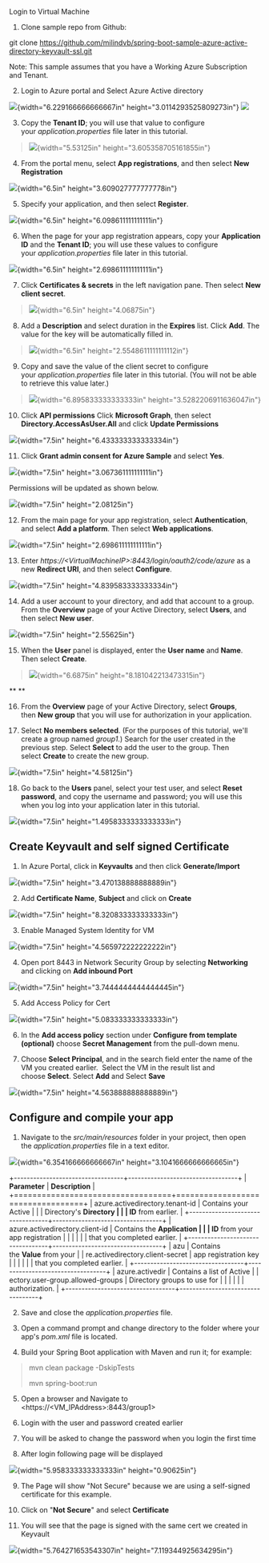 Login to Virtual Machine

1.  Clone sample repo from Github:

git clone
<https://github.com/milindvb/spring-boot-sample-azure-active-directory-keyvault-ssl.git>

Note: This sample assumes that you have a Working Azure Subscription and
Tenant.

2.  Login to Azure portal and Select Azure Active directory

![](media\image1.png){width="6.229166666666667in"
height="3.0114293525809273in"}
![](media/image1.png)

3.  Copy the **Tenant ID**; you will use that value to configure
    your *application.properties* file later in this tutorial.

> ![](media\image2.png){width="5.53125in" height="3.605358705161855in"}

4.  From the portal menu, select **App registrations**, and then
    select **New Registration**

![](media\image3.png){width="6.5in" height="3.609027777777778in"}

5.  Specify your application, and then select **Register**.

![](media\image4.png){width="6.5in" height="6.098611111111111in"}

6.  When the page for your app registration appears, copy
    your **Application ID** and the **Tenant ID**; you will use these
    values to configure your *application.properties* file later in this
    tutorial.

![](media\image5.png){width="6.5in" height="2.698611111111111in"}

7.  Click **Certificates & secrets** in the left navigation pane. Then
    select **New client secret**.

> ![](media\image6.png){width="6.5in" height="4.06875in"}

8.  Add a **Description** and select duration in the **Expires** list.
    Click **Add**. The value for the key will be automatically filled
    in.

> ![](media\image7.png){width="6.5in" height="2.5548611111111112in"}

9.  Copy and save the value of the client secret to configure
    your *application.properties* file later in this tutorial. (You will
    not be able to retrieve this value later.)

> ![](media\image8.png){width="6.895833333333333in"
> height="3.5282206911636047in"}

10. Click **API permissions** Click **Microsoft Graph**, then select
    **Directory.AccessAsUser.All** and click **Update Permissions**

![](media\image9.png){width="7.5in" height="6.433333333333334in"}

11. Click **Grant admin consent for Azure Sample** and select **Yes**.

![](media\image10.png){width="7.5in" height="3.067361111111111in"}

Permissions will be updated as shown below.

![](media\image11.png){width="7.5in" height="2.08125in"}

12. From the main page for your app registration,
    select **Authentication**, and select **Add a platform**. Then
    select **Web applications**.

![](media\image12.png){width="7.5in" height="2.698611111111111in"}

13. Enter *https://\<VirtualMachineIP\>:8443/login/oauth2/code/azure* as
    a new **Redirect URI**, and then select **Configure**.

![](media\image13.png){width="7.5in" height="4.839583333333334in"}

14. Add a user account to your directory, and add that account to a
    group. From the **Overview** page of your Active Directory, select
    **Users**, and then select **New user**.

![](media\image14.png){width="7.5in" height="2.55625in"}

15. When the **User** panel is displayed, enter the **User
    name** and **Name**. Then select **Create**.

> ![](media\image15.png){width="6.6875in" height="8.181042213473315in"}

** **

16. From the **Overview** page of your Active Directory,
    select **Groups**, then **New group** that you will use for
    authorization in your application.

17. Select **No members selected**. (For the purposes of this tutorial,
    we\'ll create a group named *group1*.) Search for the user created
    in the previous step. Select **Select** to add the user to the
    group. Then select **Create** to create the new group.

![](media\image16.png){width="7.5in" height="4.58125in"}

18. Go back to the **Users** panel, select your test user, and
    select **Reset password**, and copy the username and password; you
    will use this when you log into your application later in this
    tutorial.

![](media\image17.png){width="7.5in" height="1.4958333333333333in"}

## **Create Keyvault and self signed Certificate**

1.  In Azure Portal, click in **Keyvaults** and then click
    **Generate/Import**

![](media\image18.png){width="7.5in" height="3.470138888888889in"}

2.  Add **Certificate Name**, **Subject** and click on **Create**

![](media\image19.png){width="7.5in" height="8.320833333333333in"}

3.  Enable Managed System Identity for VM

![](media\image20.png){width="7.5in" height="4.565972222222222in"}

4.  Open port 8443 in Network Security Group by selecting **Networking**
    and clicking on **Add inbound Port**

![](media\image21.png){width="7.5in" height="3.7444444444444445in"}

5.  Add Access Policy for Cert

![](media\image22.png){width="7.5in" height="5.083333333333333in"}

6.  In the **Add access policy** section under **Configure from template
    (optional)** choose **Secret Management** from the pull-down menu.

7.  Choose **Select Principal**, and in the search field enter the name
    of the VM you created earlier.  Select the VM in the result list and
    choose **Select**. Select **Add** and Select **Save**

![](media\image23.png){width="7.5in" height="4.563888888888889in"}

## 

## **Configure and compile your app**

1.  Navigate to the *src/main/resources* folder in your project, then
    open the *application.properties* file in a text editor.

![](media\image24.png){width="6.354166666666667in"
height="3.1041666666666665in"}

+----------------------------------+----------------------------------+
| **Parameter**                    | **Description**                  |
+==================================+==================================+
| azure.activedirectory.tenant-id  | Contains your Active             |
|                                  | Directory\'s **Directory         |
|                                  | ID** from earlier.               |
+----------------------------------+----------------------------------+
| azure.activedirectory.client-id  | Contains the **Application       |
|                                  | ID** from your app registration  |
|                                  |                                  |
|                                  | that you completed earlier.      |
+----------------------------------+----------------------------------+
| azu                              | Contains the **Value** from your |
| re.activedirectory.client-secret | app registration key             |
|                                  |                                  |
|                                  | that you completed earlier.      |
+----------------------------------+----------------------------------+
| azure.activedir                  | Contains a list of Active        |
| ectory.user-group.allowed-groups | Directory groups to use for      |
|                                  |                                  |
|                                  | authorization.                   |
+----------------------------------+----------------------------------+

2.  Save and close the *application.properties* file.

3.  Open a command prompt and change directory to the folder where your
    app\'s *pom.xml* file is located.

4.  Build your Spring Boot application with Maven and run it; for
    example:

> mvn clean package -DskipTests
>
> mvn spring-boot:run

5.  Open a browser and Navigate to <https://<VM_IPAddress>:8443/group1>

6.  Login with the user and password created earlier

7.  You will be asked to change the password when you login the first
    time

8.  After login following page will be displayed

![](media\image25.png){width="5.958333333333333in" height="0.90625in"}

9.  The Page will show "Not Secure" because we are using a self-signed
    certificate for this example.

10. Click on "**Not Secure**" and select **Certificate**

11. You will see that the page is signed with the same cert we created
    in Keyvault

![](media\image26.png){width="5.764271653543307in"
height="7.119344925634295in"}
